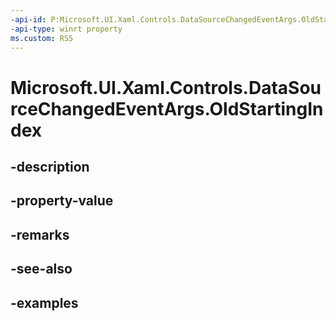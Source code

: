 ```yaml
---
-api-id: P:Microsoft.UI.Xaml.Controls.DataSourceChangedEventArgs.OldStartingIndex
-api-type: winrt property
ms.custom: RS5
---
```


<!-- Property syntax.
public int OldStartingIndex { get; }
-->

# Microsoft.UI.Xaml.Controls.DataSourceChangedEventArgs.OldStartingIndex

## -description

## -property-value

## -remarks

## -see-also

## -examples

